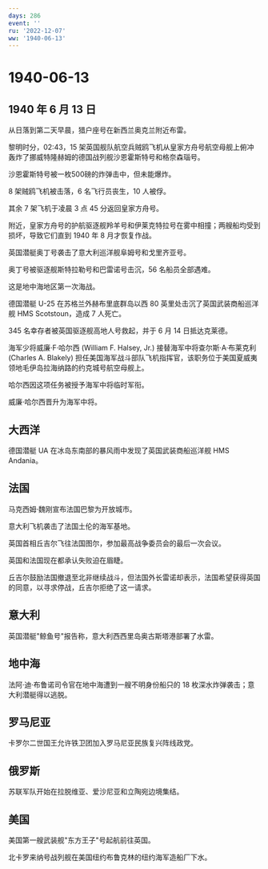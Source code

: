 ```yaml
---
days: 286
event: ''
ru: '2022-12-07'
ww: '1940-06-13'
---
```


# 1940-06-13

## 1940 年 6 月 13 日

从日落到第二天早晨，猎户座号在新西兰奥克兰附近布雷。

黎明时分，02:43，15
架英国舰队航空兵贼鸥飞机从皇家方舟号航空母舰上俯冲轰炸了挪威特隆赫姆的德国战列舰沙恩霍斯特号和格奈森瑙号。

沙恩霍斯特号被一枚500磅的炸弹击中，但未能爆炸。

8 架贼鸥飞机被击落，6 名飞行员丧生，10 人被俘。

其余 7 架飞机于凌晨 3 点 45 分返回皇家方舟号。

附近，皇家方舟号的护航驱逐舰羚羊号和伊莱克特拉号在雾中相撞；两艘船均受到损坏，导致它们直到
1940 年 8 月才恢复作战。

英国潜艇奥丁号袭击了意大利巡洋舰阜姆号和戈里齐亚号。

奥丁号被驱逐舰斯特拉勒号和巴雷诺号击沉，56 名船员全部遇难。

这是地中海地区第一次海战。

德国潜艇 U-25 在苏格兰外赫布里底群岛以西 80
英里处击沉了英国武装商船巡洋舰 HMS Scotstoun，造成 7 人死亡。

345 名幸存者被英国驱逐舰高地人号救起，并于 6 月 14 日抵达克莱德。

海军少将威廉·F·哈尔西 (William F. Halsey, Jr.)
接替海军中将查尔斯·A·布莱克利 (Charles A. Blakely)
担任美国海军战斗部队飞机指挥官，该职务位于美国夏威夷领地毛伊岛拉海纳路的约克城号航空母舰上。

哈尔西因这项任务被授予海军中将临时军衔。

威廉·哈尔西晋升为海军中将。

## 大西洋

德国潜艇 UA 在冰岛东南部的暴风雨中发现了英国武装商船巡洋舰 HMS Andania。

## 法国

马克西姆·魏刚宣布法国巴黎为开放城市。

意大利飞机袭击了法国土伦的海军基地。

英国首相丘吉尔飞往法国图尔，参加最高战争委员会的最后一次会议。

英国和法国现在都承认失败迫在眉睫。

丘吉尔鼓励法国撤退至北非继续战斗，但法国外长雷诺却表示，法国希望获得英国的同意，以寻求停战，丘吉尔拒绝了这一请求。

## 意大利

英国潜艇"鲸鱼号"报告称，意大利西西里岛奥古斯塔港部署了水雷。

## 地中海

法阿·迪·布鲁诺司令官在地中海遭到一艘不明身份船只的 18
枚深水炸弹袭击；意大利潜艇得以逃脱。

## 罗马尼亚

卡罗尔二世国王允许铁卫团加入罗马尼亚民族复兴阵线政党。

## 俄罗斯

苏联军队开始在拉脱维亚、爱沙尼亚和立陶宛边境集结。

## 美国

美国第一艘武装舰"东方王子"号起航前往英国。

北卡罗来纳号战列舰在美国纽约布鲁克林的纽约海军造船厂下水。